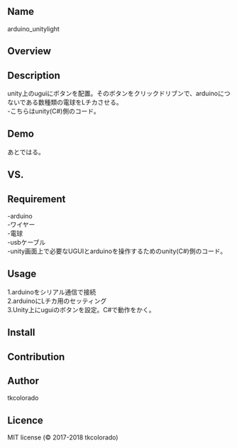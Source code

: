## Name  
arduino_unitylight  

## Overview
## Description   
unity上のuguiにボタンを配置。そのボタンをクリックドリブンで、arduinoにつないである数種類の電球をLチカさせる。  
-こちらはunity(C#)側のコード。

## Demo
あとではる。  

## VS. 

## Requirement
-arduino  
-ワイヤー  
-電球  
-usbケーブル  
-unity画面上で必要なUGUIとarduinoを操作するためのunity(C#)側のコード。

## Usage
1.arduinoをシリアル通信で接続  
2.arduinoにLチカ用のセッティング  
3.Unity上にuguiのボタンを設定。C#で動作をかく。  

## Install

## Contribution

## Author
tkcolorado

## Licence
MIT license (© 2017-2018 tkcolorado)
